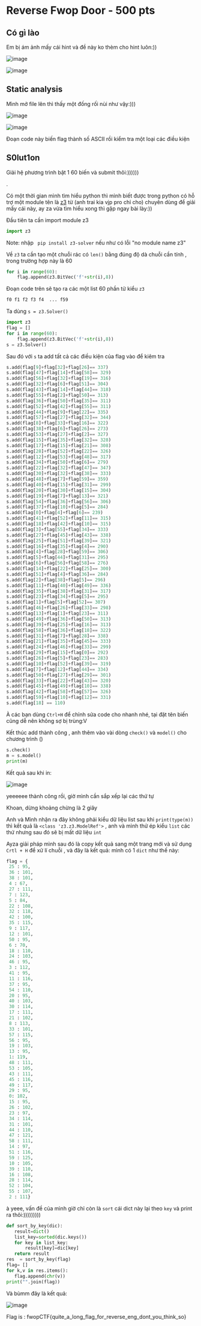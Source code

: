 # Reverse Fwop Door - 500 pts  
## Có gì lào
 Em bị ám ảnh mấy cái hint và đề này ko thèm cho hint luôn:)) 
 
![image](https://user-images.githubusercontent.com/88520787/138580382-ee35e67e-5347-42f3-8213-2dd87f552cee.png)

![image](https://user-images.githubusercontent.com/88520787/138580764-1ddf19a9-9a0e-402a-97af-b8af3ffc018e.png)

## Static analysis
Mình mở file lên thì thấy một đống rối nùi như vậy:)))

![image](https://user-images.githubusercontent.com/88520787/138580524-3b88ae21-8848-4fb3-863d-ddc898cc13d2.png)

![image](https://user-images.githubusercontent.com/88520787/138580807-f0b5bf4b-a675-45f9-b935-e688efe1b405.png)

Đoạn code này biến flag thành số ASCII rồi kiểm tra một loại các điều kiện 

## S0lut1on

Giải hệ phương trình bật 1 60 biến và submit thôi:))))))

.

Có một thời gian mình tìm hiểu python thì mình biết được trong python có hỗ trợ một module tên là [z3](https://flagbot.ch/lesson5.pdf) từ (anh trai kia vjp pro chỉ cho) chuyên dùng để giải mấy cái này, ay za vừa tìm hiểu xong thì gặp ngay bài lày:)) 

Đầu tiên ta cần import module z3

```py 
import z3
```

Note: nhập ``` pip install z3-solver``` nếu như có lỗi "no module name z3"

Về ```z3``` ta cần tạo một chuỗi rác có ```len()``` bằng đúng độ dà chuỗi cần tính , trong trường hợp này là 60

```py
for i in range(60):
    flag.append(z3.BitVec('f'+str(i),8))
```

Đoạn code trên sẽ tạo ra các một list 60 phần tử kiểu ```z3```

```py
f0 f1 f2 f3 f4  ... f59 
```
Ta dùng ```s = z3.Solver()```

```py
import z3 
flag = []
for i in range(60):
    flag.append(z3.BitVec('f'+str(i),8))
s = z3.Solver()
```

Sau đó với ```s``` ta add tất cả các điều kiện của flag vào để kiêm tra
```py
s.add(flag[9]+flag[32]+flag[26]== 337)
s.add(flag[47]+flag[14]+flag[58]== 329)
s.add(flag[56]+flag[32]+flag[19]== 316)
s.add(flag[32]+flag[6]+flag[51]== 304)
s.add(flag[43]+flag[14]+flag[44]== 318)
s.add(flag[55]+flag[2]+flag[50]== 313)
s.add(flag[36]+flag[50]+flag[35]== 311)
s.add(flag[52]+flag[42]+flag[55]== 311)
s.add(flag[44]+flag[9]+flag[22]== 335)
s.add(flag[57]+flag[27]+flag[32]== 344)
s.add(flag[8]+flag[33]+flag[16]== 322)
s.add(flag[38]+flag[6]+flag[26]== 273)
s.add(flag[53]+flag[27]+flag[2]== 327)
s.add(flag[15]+flag[35]+flag[32]== 328)
s.add(flag[17]+flag[15]+flag[21]== 308)
s.add(flag[28]+flag[52]+flag[22]== 326)
s.add(flag[12]+flag[53]+flag[48]== 317)
s.add(flag[34]+flag[50]+flag[6]== 279)
s.add(flag[22]+flag[32]+flag[47]== 347)
s.add(flag[30]+flag[32]+flag[38]== 333)
s.add(flag[48]+flag[7]+flag[59]== 359)
s.add(flag[40]+flag[15]+flag[31]== 299)
s.add(flag[20]+flag[30]+flag[15]== 304)
s.add(flag[19]+flag[7]+flag[13]== 321)
s.add(flag[54]+flag[36]+flag[56]== 306)
s.add(flag[37]+flag[10]+flag[5]== 284)
s.add(flag[0]+flag[4]+flag[6]== 239)
s.add(flag[41]+flag[52]+flag[11]== 315)
s.add(flag[18]+flag[42]+flag[10]== 315)
s.add(flag[3]+flag[55]+flag[34]== 333)
s.add(flag[27]+flag[45]+flag[43]== 338)
s.add(flag[25]+flag[51]+flag[39]== 321)
s.add(flag[16]+flag[35]+flag[4]== 290)
s.add(flag[4]+flag[28]+flag[59]== 306)
s.add(flag[5]+flag[44]+flag[31]== 295)
s.add(flag[6]+flag[56]+flag[58]== 276)
s.add(flag[14]+flag[22]+flag[25]== 300)
s.add(flag[51]+flag[4]+flag[36]== 284)
s.add(flag[2]+flag[38]+flag[5]== 296)
s.add(flag[11]+flag[40]+flag[49]== 336)
s.add(flag[35]+flag[38]+flag[31]== 317)
s.add(flag[23]+flag[34]+flag[5]== 295)
s.add(flag[1]+flag[5]+flag[52]== 307)
s.add(flag[46]+flag[26]+flag[33]== 298)
s.add(flag[13]+flag[1]+flag[23]== 311)
s.add(flag[49]+flag[36]+flag[50]== 313)
s.add(flag[39]+flag[25]+flag[16]== 313)
s.add(flag[58]+flag[36]+flag[18]== 322)
s.add(flag[31]+flag[7]+flag[28]== 338)
s.add(flag[21]+flag[35]+flag[45]== 333)
s.add(flag[24]+flag[46]+flag[33]== 299)
s.add(flag[29]+flag[15]+flag[0]== 292)
s.add(flag[26]+flag[5]+flag[23]== 283)
s.add(flag[10]+flag[52]+flag[39]== 319)
s.add(flag[7]+flag[12]+flag[44]== 334)
s.add(flag[50]+flag[27]+flag[29]== 301)
s.add(flag[33]+flag[22]+flag[43]== 320)
s.add(flag[45]+flag[49]+flag[10]== 338)
s.add(flag[42]+flag[58]+flag[57]== 326)
s.add(flag[59]+flag[10]+flag[12]== 331)
s.add(flag[18] == 110)
````
À các bạn dùng ```Ctrl+H``` để chỉnh sửa code cho nhanh nhé, tại đặt tên biến cũng dễ nên không sợ bị trùng:V

Kết thúc add thành công , anh thêm vào vài dòng ```check()``` và ```model()``` cho chương trình ()

```py
s.check()
m = s.model()
print(m)
```

Kết quả sau khi in:

![image](https://user-images.githubusercontent.com/88520787/138581213-fb682a5b-d215-4738-b863-96a8f4ed19f1.png)

yeeeeee thành công rồi, giờ mình cần sắp xếp lại các thứ tự

Khoan, dừng khoảng chừng là 2 giây

Anh và Mình nhận ra đây không phải kiểu dữ liệu list sau khi ```print(type(m))``` thì kết quả là ```<class 'z3.z3.ModelRef'>```
, anh và mình thử ép kiểu ```list```  các thứ nhưng sau đó sẽ bị mất dữ liệu ```int ``` 

Ayza giải pháp mình sau đó là copy kết quả sang một trang mới và sử dụng ```Crtl + H``` để xử lí chuỗi , và đây là kết quả: mình có 1 ```dict``` như thế này:

```py
flag = {
 25 : 95,
 36 : 101,
 38 : 101,
 4 : 67,
 27 : 111,
 7 : 123,
 5 : 84,
 22 : 108,
 32 : 118,
 42 : 100,
 35 : 115,
 9 : 117,
 12 : 101,
 50 : 95,
 6 : 70,
 18 : 110,
 24 : 103,
 46 : 95,
 3 : 112,
 41 : 95,
 11 : 116,
 37 : 95,
 54 : 110,
 20 : 95,
 40 : 103,
 30 : 114,
 17 : 111,
 21 : 102,
 8 : 113,
 33 : 101,
 57 : 115,
 56 : 95,
 19 : 103,
 13 : 95,
 1: 119,
 48 : 111,
 53 : 105,
 43 : 111,
 45 : 116,
 49 : 117,
 29 : 95,
 0: 102,
 15 : 95,
 26 : 102,
 23 : 97,
 34 : 114,
 31 : 101,
 44 : 110,
 47 : 121,
 58 : 111,
 14 : 97,
 51 : 116,
 59 : 125,
 10 : 105,
 39 : 110,
 16 : 108,
 28 : 114,
 52 : 104,
 55 : 107,
 2 : 111}
 ```
 à yeee, vấn đề của mình giờ chỉ còn là ```sort``` cái dict này lại theo ```key```  và print ra thôi:)))))))))
 
 ```py
 def sort_by_key(dic):
    result=dict()
    list_key=sorted(dic.keys())
    for key in list_key:
        result[key]=dic[key]
    return result
res  = sort_by_key(flag)
flag= []
for k,v in res.items():
    flag.append(chr(v))
print("".join(flag))
```
Và bùmm đây là kết quả:

![image](https://user-images.githubusercontent.com/88520787/138581314-c320fcae-8349-4fc0-827d-2c1a42b9521a.png)

Flag is : fwopCTF{quite_a_long_flag_for_reverse_eng_dont_you_think_so}

